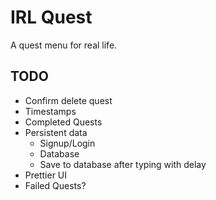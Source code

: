 # IRL Quest

A quest menu for real life.

## TODO
+ Confirm delete quest
+ Timestamps
+ Completed Quests
+ Persistent data
  + Signup/Login
  + Database
  + Save to database after typing with delay
+ Prettier UI
+ Failed Quests?